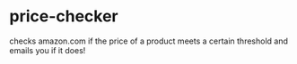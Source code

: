 # price-checker
checks amazon.com if the price of a product meets a certain threshold and emails you if it does!
